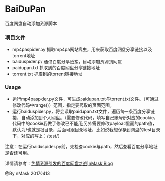 # BaiDuPan
百度网盘自动添加资源脚本

### 项目文件
* mp4paspider.py  抓取mp4pa网站爬虫，用来获取百度网盘分享链接以及torrent地址
* baiduspider.py  通过百度分享链接，自动添加资源到网盘
* paidupan.txt    抓取到的百度网盘分享链接地址
* torrent.txt     抓取到的torrent链接地址

### Usage
* 运行mp4paspider.py文件，可生成paidupan.txt与torrent.txt文件。（可通过修改代码中range()）范围，指定要爬取的页面范围。
* 运行baiduspider.py，将会读取paidupan.txt文件，遍历每一条百度分享链接，自动添加到个人网盘。（需要修改代码，填写自己账号所对应的cookie，代码中的cookie我做了修改已不能用;另外需要修改payload里面的path值，默认为/也就是根目录，后面可跟目录地址，比如说我想保存到网盘的test目录下，对应的写上：/test/）

注意：在运行baiduspider.py前，先检查cookie与path，然后查看百度分享地址是否还可用。

详情请参考：[色情资源引发的百度网盘之战|nMask'Blog](http://thief.one/2017/04/12/2/)

@By nMask
20170413
